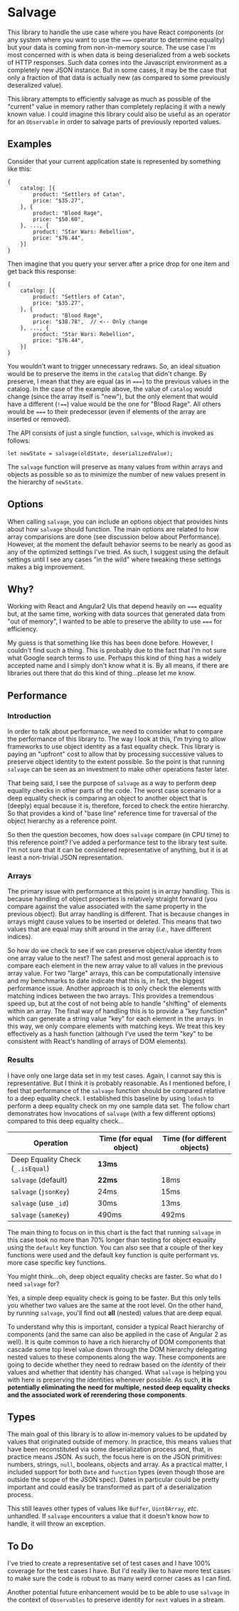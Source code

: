 # Salvage

This library to handle the use case where you have React components (or any system where you want to use
the `===` operator to determine equality) but your data is coming from non-in-memory source.  The use case
I'm most concerned with is when data is being deserialized from a web sockets of HTTP responses.  Such data
comes into the Javascript environment as a completely new JSON instance.  But in some cases, it may be
the case that only a fraction of that data is actually new (as compared to some previously deseralized
value).

This library attempts to efficiently salvage as much as possible of the "current" value in memory rather
than completely replacing it with a newly known value.  I could imagine this library could also be useful
as an operator for an `Observable` in order to salvage parts of previously reported values.

## Examples

Consider that your current application state is represented by something like this:

```
{
    catalog: [{
        product: "Settlers of Catan",
        price: "$35.27",
    }, {
        product: "Blood Rage",
        price: "$50.60",
    }, ..., {
        product: "Star Wars: Rebellion",
        price: "$76.44",
    }]
}
```

Then imagine that you query your server after a price drop for one item and get back this response:

```
{
    catalog: [{
        product: "Settlers of Catan",
        price: "$35.27",
    }, {
        product: "Blood Rage",
        price: "$38.78",  // <-- Only change
    }, ..., {
        product: "Star Wars: Rebellion",
        price: "$76.44",
    }]
}
```

You wouldn't want to trigger unnecessary redraws.  So, an ideal situation would be to preserve the
items in the `catalog` that didn't change.  By preserve, I mean that they are equal (as in `===`)
to the previous values in the catalog.  In the case of the example above, the value of `catalog` would
change (since the array itself is "new"), but the only element that would have a different (`!==`)
value would be the one for "Blood Rage".  All others would be `===` to their predecessor (even if
elements of the array are inserted or removed).

The API consists of just a single function, `salvage`, which is invoked as follows:

```
let newState = salvage(oldState, deserializedValue);
```

The `salvage` function will preserve as many values from within arrays and objects as possible so
as to minimize the number of new values present in the hierarchy of `newState`.

## Options

When calling `salvage`, you can include an options object that provides hints about how `salvage` should
function.  The main options are related to how array comparisions are done (see discussion below about
Performance).  However, at the moment the default behavior seems to be nearly as good as any of the
optimized settings I've tried.  As such, I suggest using the default settings until I see any cases
"in the wild" where tweaking these settings makes a big improvement.

## Why?

Working with React and Angular2 UIs that depend heavily on `===` equality but, at the same time, working
with data sources that generated data from "out of memory", I wanted to be able to preserve the ability
to use `===` for efficiency.

My guess is that something like this has been done before.  However, I couldn't find such a thing.  This
is probably due to the fact that I'm not sure what Google search terms to use.  Perhaps this kind of
thing has a widely accepted name and I simply don't know what it is.  By all means, if there are libraries
out there that do this kind of thing...please let me know.

## Performance

### Introduction

In order to talk about performance, we need to consider what to compare the performance of this library
to.  The way I look at this, I'm trying to allow frameworks to use object identity as a fast equality
check.  This library is paying an "upfront" cost to allow that by processing successive values to
preserve object identity to the extent possible.  So the point is that running `salvage` can be seen
as an investment to make other operations faster later.

That being said, I see the purpose of `salvage` as a way to perform deep equality checks in other parts
of the code.  The worst case scenario for a deep equality check is comparing an object to another object
that is (deeply) equal because it is, therefore, forced to check the entire hierarchy.  So that provides
a kind of "base line" reference time for traversal of the object hierarchy as a reference point.

So then the question becomes, how does `salvage` compare (in CPU time) to this reference point?  I've added
a performance test to the library test suite.  I'm not sure that it can be considered representative
of anything, but it is at least a non-trivial JSON representation.

### Arrays

The primary issue with performance
at this point is in array handling.  This is because handling of object properties is relatively straight
forward (you compare against the value associated with the same property in the previous object).  But
array handling is different.  That is because changes in arrays might cause values to be inserted or deleted.
This means that two values that are equal may shift around in the array (*i.e.,* have different indices).

So how do we check to see if we can preserve object/value identity from one array value to the next?
The safest and most general approach is to compare each element in the new array value to all values
in the previous array value.  For two "large" arrays, this can be computationally intensive and my
benchmarks to date indicate that this is, in fact, the biggest performance issue.  Another approach is
to only check the elements with matching indices between the two arrays.  This provides a tremendous
speed up, but at the cost of not being able to handle "shifting" of elements within an array.  The
final way of handling this is to provide a "key function" which can generate a string value "key"
for each element in the arrays.  In this way, we only compare elements with matching keys.  We treat
this key effectively as a hash function (although I've used the term "key" to be consistent with
React's handling of arrays of DOM elements).

### Results

I have only one large data set in my test cases.  Again, I cannot say this is representative.  But 
I think it is probably reasonable.  As I mentioned before, I feel that performance of the `salvage`
function should be compared relative to a deep equality check.  I established this baseline by 
using `lodash` to perform a deep equality check on my one sample data set.  The follow chart
demonstrates how invocations of `salvage` (with a few different options) compared to this deep equality
check...

| Operation               | Time (for equal object) | Time (for different objects) |
| ----------------------- | ----------------------- | ---------------------------- |
| Deep Equality Check (`_.isEqual`) | **13ms** |  |
| `salvage` (default) | **22ms** | 18ms |
| `salvage` (`jsonKey`) | 24ms | 15ms |
| `salvage` (use `_id`) | 30ms | 13ms |
| `salvage` (`sameKey`) | 490ms | 492ms |

The main thing to focus on in this chart is the fact that running `salvage` in this case took no more
than 70% longer than testing for object equality using the `default` key function.  You can also see
that a couple of ther key functions were used and the default key function is quite performant vs.
more case specific key functions.

You might think...oh, deep object equality checks are faster.  So what do I need `salvage` for?

Yes, a simple deep equality check is going to be faster.  But this only tells you whether two values
are the same at the root level.  On the other hand, by running `salvage`, you'll find out **all**
(nested) values that are deep equal.

To understand why this is important, consider a typical React hierarchy of components (and the same
can also be applied in the case of Angular 2 as well).  It is quite common to have a rich hierarchy
of DOM components that cascade some top level value down through the DOM hierarchy delegating nested
values to these components along the way.  These components are going to decide whether they need
to redraw based on the *identity* of their values and whether that identity has changed.  What `salvage`
is helping you with here is preserving the identities whenever possible.  As such, **it is potentially
eliminating the need for multiple, nested deep equality checks and the associated work of rerendering
those components**.

## Types

The main goal of this library is to allow in-memory values to be updated by values that originated
outside of memory.  In practice, this means values that have been reconstituted via some deserialization
process and, that, in practice means JSON.  As such, the focus here is on the JSON primitives: numbers,
strings, `null`, booleans, objects and array.  As a practical matter, I included support for both `Date`
and `function` types (even though those are outside the scope of the JSON spec).  Dates in particular could
be pretty important and could easily be transformed as part of a deserialization process.

This still leaves other types of values like `Buffer`, `Uint8Array`, *etc*. unhandled.  If `salvage` encounters
a value that it doesn't know how to handle, it will throw an exception.

## To Do

I've tried to create a representative set of test cases and I have 100% coverage for the test cases
I have.  But I'd really like to have more test cases to make sure the code is robust to as many
weird corner cases as I can find.

Another potential future enhancement would be to be able to use `salvage` in the context of `Observables`
to preserve identity for `next` values in a stream.